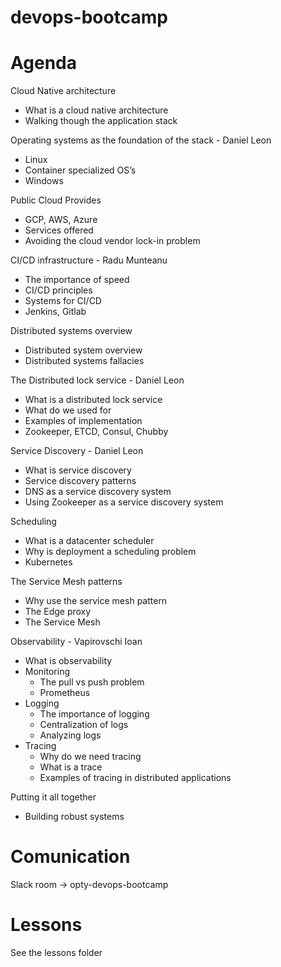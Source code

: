 # devops-bootcamp

# Agenda

Cloud Native architecture 
* What is a cloud native architecture
* Walking though the application stack

Operating systems as the foundation of the stack - Daniel Leon
* Linux
* Container specialized OS’s
* Windows

Public Cloud Provides
* GCP, AWS, Azure
* Services offered
* Avoiding the cloud vendor lock-in problem

CI/CD infrastructure - Radu Munteanu
* The importance of speed
* CI/CD principles
* Systems for CI/CD
* Jenkins, Gitlab

Distributed systems overview
* Distributed system overview
* Distributed systems fallacies

The Distributed lock service - Daniel Leon
* What is a distributed lock service
* What do we used for
* Examples of implementation
* Zookeeper, ETCD, Consul, Chubby

Service Discovery - Daniel Leon
* What is service discovery
* Service discovery patterns
* DNS as a service discovery system
* Using Zookeeper as a service discovery system

Scheduling
* What is a datacenter scheduler
* Why is deployment a scheduling problem
* Kubernetes

The Service Mesh patterns
* Why use the service mesh pattern
* The Edge proxy
* The Service Mesh

Observability - Vapirovschi Ioan
* What is observability 
* Monitoring 
  * The pull vs push problem 
  * Prometheus 
* Logging 
  * The importance of logging 
  * Centralization of logs 
  * Analyzing logs 
* Tracing 
  * Why do we need tracing 
  * What is a trace 
  * Examples of tracing in distributed applications 

Putting it all together
* Building robust systems

# Comunication
Slack room -> opty-devops-bootcamp

# Lessons
See the lessons folder
